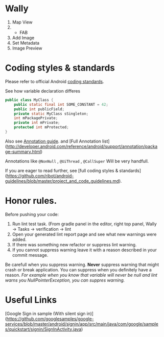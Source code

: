 # Wally


1. Map View
2. + FAB
3. Add Image
4. Set Metadata
5. Image Preview


# Coding styles & standards 

Please refer to official Android [coding standards](https://source.android.com/source/code-style.html).

See how variable declaration differes 
``` Java
public class MyClass {
    public static final int SOME_CONSTANT = 42;
    public int publicField;
    private static MyClass sSingleton;
    int mPackagePrivate;
    private int mPrivate;
    protected int mProtected;
}
```

Also see [Annotation guide](http://developer.android.com/tools/debugging/annotations.html). and [Full Annotation list] (http://developer.android.com/reference/android/support/annotation/package-summary.html)

Annotations like `@NonNull` , `@UiThread` , `@CallSuper` Will be very handfull. 

If you are eager to read further, see [full coding styles & standards] (https://github.com/ribot/android-guidelines/blob/master/project_and_code_guidelines.md). 
# Honor rules. 

Before pushing your code: 

1. Run lint test task. (From gradle panel in the editor, right top panel, Wally -> Tasks -> verification -> lint 
2. Open your generated lint report page and see what new warnings were added. 
3. If there was something new refactor or suppress lint warning. 
4. If you cannot suppress warning leave it with a reason described in your commit message. 

Be carefull when you suppress warning. 
**Never** suppress warning that might crash or break application. 
You can suppress when you definitely have a reason. 
*For example when you know that variable will never be null and lint warns you NullPointerException, you can suppres warning.* 


# Useful Links
[Google Sign in sample (With silent sign in)] (https://github.com/googlesamples/google-services/blob/master/android/signin/app/src/main/java/com/google/samples/quickstart/signin/SignInActivity.java)
